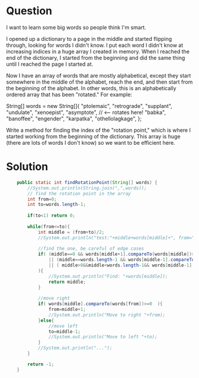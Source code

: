 # Question

I want to learn some big words so people think I'm smart.

I opened up a dictionary to a page in the middle and started flipping through, looking for words I didn't know. I put each word I didn't know at increasing indices in a huge array I created in memory. When I reached the end of the dictionary, I started from the beginning and did the same thing until I reached the page I started at.

Now I have an array of words that are mostly alphabetical, except they start somewhere in the middle of the alphabet, reach the end, and then start from the beginning of the alphabet. In other words, this is an alphabetically ordered array that has been "rotated." For example:

  String[] words = new String[]{
    "ptolemaic",
    "retrograde",
    "supplant",
    "undulate",
    "xenoepist",
    "asymptote",  // <-- rotates here!
    "babka",
    "banoffee",
    "engender",
    "karpatka",
    "othellolagkage",
};

Write a method for finding the index of the "rotation point," which is where I started working from the beginning of the dictionary. This array is huge (there are lots of words I don't know) so we want to be efficient here. 

# Solution
```java
    public static int findRotationPoint(String[] words) {
        //System.out.println(String.join(",",words));
        // find the rotation point in the array
        int from=0;
        int to=words.length-1;
        
        if(to<1) return 0;
        
        while(from<=to){
            int middle = (from+to)/2;
            //System.out.println("test:"+middle+words[middle]+", from="+from+words[from]+" to="+to+words[to]);
            
            //find the one, be careful of edge cases
            if( (middle==0 && words[middle+1].compareTo(words[middle])>0 )
                || (middle==words.length-1 && words[middle-1].compareTo(words[middle])>0 )
                || ( middle>0&&middle<words.length-1&& words[middle-1].compareTo(words[middle])>0 &&  words[middle+1].compareTo(words[middle])>0)
            ){
                //System.out.println("Find: "+words[middle]);
                return middle;
            } 
            
            //move right
            if( words[middle].compareTo(words[from])>=0  ){
                from=middle+1;
                //System.out.println("Move to right "+from);
            }else{
                //move left
                to=middle-1;
                //System.out.println("Move to left "+to);
            }
            //System.out.println("...");
        }

        return -1;
    }

```
